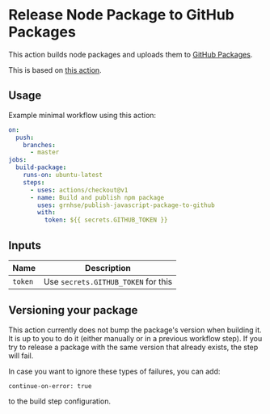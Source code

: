 # Release Node Package to GitHub Packages
This action builds node packages and uploads them to [GitHub
Packages](https://github.com/features/packages).

This is based on [this action](https://github.com/jstastny/publish-gem-to-github).

## Usage
Example minimal workflow using this action:
```yaml
on:
  push:
    branches:
      - master
jobs:
  build-package:
    runs-on: ubuntu-latest
    steps:
      - uses: actions/checkout@v1
      - name: Build and publish npm package
        uses: grnhse/publish-javascript-package-to-github
        with:
          token: ${{ secrets.GITHUB_TOKEN }}
```

## Inputs

| Name | Description |
| -----| ------------|
| `token` | Use `secrets.GITHUB_TOKEN` for this |

## Versioning your package

This action currently does not bump the package's version when building it. It is up to you to do it
(either manually or in a previous workflow step). If you try to release a package with the same
version that already exists, the step will fail.

In case you want to ignore these types of failures, you can add:
```
continue-on-error: true
```
to the build step configuration.
